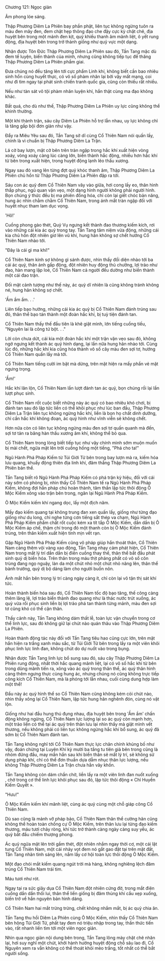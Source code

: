 




Chương 121: Ngọc giản


Âm phong lóe sáng.

Thập Phương Diêm La Phiên bay phần phật, liên tục không ngừng tuôn ra màu đen mây đen, đem chật hẹp thông đạo che đậy cực kỳ chặt chẽ, địa huyệt bên trong một mảnh đen kịt, quỷ khiếu thanh âm mãnh liệt, ô yết rung động, địa huyệt bên trong trở thành giống như quỷ vực một dạng.

Nhận được Tôn Đức Thập Phương Diêm La Phiên sau đó, Tần Tang mặc dù đem tế luyện, biến thành của mình, nhưng cũng không tiếp tục đề thăng Thập Phương Diêm La Phiên phẩm giai.

Đưa chúng nó đều tăng lên tới cực phẩm Linh khí, không biết cần bao nhiêu sinh hồn cùng huyết thực, có vô số phàm nhân lại bởi vậy mất mạng, coi như đi tìm ngay tại phát sinh chiến tranh quốc gia, cũng còn thiếu rất nhiều.

Nếu như tàn sát vô tội phàm nhân luyện khí, hắn thật cùng ma đạo không khác.

Bất quá, cho dù như thế, Thập Phương Diêm La Phiên uy lực cũng không thể khinh thường.

Một khi thành trận, sáu cây Diêm La Phiên hỗ trợ lẫn nhau, uy lực không chỉ là tăng gấp bội đơn giản như vậy.

Đẩy ra Miêu Yêu sau đó, Tần Tang sở dĩ cùng Cổ Thiên Nam nói quấn lấy, chính là vì chuẩn bị Thập Phương Diêm La Trận.

Lá cờ bay lượn, mặt cờ bên trên tràn ngập trong hắc khí xuất hiện vòng xoáy, vòng xoáy càng lúc càng lớn, biến thành hắc động, nhiều hơn hắc khí từ bên trong xuất hiện, trong huyệt động lạnh lẽo thấu xương.

Ngay sau đó vang lên từng đợt quỷ khóc thanh âm, Thập Phương Diêm La Phiên chủ hồn từ Thập Phương Diêm La Phiên đập ra tới.

Sáu con ác quỷ đem Cổ Thiên Nam vây vào giữa, hơi cong lấy eo, thân hình thấp phục, ngũ quan vặn vẹo, một dạng hình người không phải người hình. Bọn chúng ý thức đều bị ma phiên đồng hóa, chỉ còn lại giết chóc bản năng, hung ác nhìn chằm chằm Cổ Thiên Nam, trong ánh mắt tràn ngập đối với huyết nhục tham lam dục vọng.

'Hô!'

Cuồng phong gào thét, Quỷ Vụ ngưng kết thành đao thương kiếm kích, rơi vào những cái kia ác quỷ trong tay. Tần Tang tâm niệm vừa động, những cái kia chủ hồn đột nhiên giơ lên vũ khí, hung hãn không sợ chết hướng Cổ Thiên Nam nhào tới.

"Đây là cái gì ma khí!"

Cổ Thiên Nam kinh sợ không gì sánh được, nhìn thấy đối diện nhào tới ba cái ác quỷ, thân ảnh gấp động, đột nhiên huy động thủ chưởng, lợi trảo như đao, hàn mang lập loè, Cổ Thiên Nam cả người đều dường như biến thành một cái đao trận.

Đối mặt cảnh tượng như thế này, ác quỷ dĩ nhiên là cũng không tránh không né, hung hãn không sợ chết.

'Ầm ầm ầm. . .'

Liên tiếp bạo hưởng, những cái kia ác quỷ bị Cổ Thiên Nam đánh trúng sau đó, thân thể bạo tán thành một đoàn hắc khí, bị tuỳ tiện đánh tan.

Cổ Thiên Nam thấy thế đầu tiên là khẽ giật mình, lớn tiếng cuồng tiếu, "Nguyên lai là công tử bột. . ."

Lời còn chưa dứt, cái kia một đoàn hắc khí một trận vặn vẹo sau đó, không ngờ ngưng kết thành ác quỷ hình dạng, lại lần nữa hung hãn nhào tới. Cùng lúc đó, những hắc khí kia cũng hóa thành vô số cây màu đen sợi tơ, hướng Cổ Thiên Nam quấn lấy mà tới.

Cổ Thiên Nam tiếng cười im bặt mà dừng, trên mặt hiện ra mấy phần vẻ mặt ngưng trọng.

'Ầm!'

Hắc khí lăn lộn, Cổ Thiên Nam lần lượt đánh tan ác quỷ, bọn chúng rồi lại lần lượt phục sinh.

Cổ Thiên Nam rốt cuộc biết những này ác quỷ có bao nhiêu khó chơi, bị đánh tan sau đó lập tức liền có thể khôi phục như lúc ban đầu, Thập Phương Diêm La Trận liên tục không ngừng hắc khí, liền là bọn họ chất dinh dưỡng, chỉ cần hắc khí không đoạn, ác quỷ hình như vĩnh viễn sẽ không chết.

Hơn nữa còn có liên tục không ngừng màu đen sợi tơ quấn quanh mà đến, sợi tơ tản ra băng hàn thấu xương âm khí, không thể bỏ qua.

Cổ Thiên Nam trong lòng biết tiếp tục như vậy chính mình sớm muộn muốn bị mài chết, ngửa mặt lên trời cuồng hống một tiếng, "Phá cho ta!"

Ngũ Hành Phá Pháp Kiếm từ Túi Giới Tử bên trong bay lượn mà ra, kiếm hóa lưu quang, khuấy động thiên địa linh khí, đâm thẳng Thập Phương Diêm La Phiên bản thể.

Tần Tang biết rõ Ngũ Hành Phá Pháp Kiếm có phá trận kỳ hiệu, đối với cái này sớm có phòng bị, nhìn thấy Cổ Thiên Nam tế ra Ngũ Hành Phá Pháp Kiếm, không đợi hắn pháp chú hoàn thành, tâm thần lập tức thôi động Ô Mộc Kiếm xông vào trận bên trong, ngăn lại Ngũ Hành Phá Pháp Kiếm.

Ô Mộc Kiếm kiếm khí ngang dọc, lấy một địch năm.

Mấy đạo kiếm quang tại không trung đan xen quấn lấy, giống như từng đạo giống như du long, chỉ nghe từng cơn tiếng sắt thép va chạm, Ngũ Hành Phá Pháp Kiếm phẩm chất rốt cuộc kém xa tít tắp Ô Mộc Kiếm, dần dần bị Ô Mộc Kiếm áp chế, thậm chí trong đó một thanh còn bị Ô Mộc Kiếm đánh trúng, trên thân kiếm xuất hiện tinh mịn vết rạn.

Gặp Ngũ Hành Phá Pháp Kiếm cũng vô pháp giúp hắn thoát thân, Cổ Thiên Nam càng thêm vội vàng xao động, Tần Tang nhạy cảm phát hiện, Cổ Thiên Nam trong mắt lý trí dần dần bị điên cuồng thay thế, thân thể bắt đầu phát sinh quỷ dị biến hóa. Trên thân trong máu thịt phảng phất có vô số côn trùng đang ngọ nguậy, làn da một chút nhỏ một chút nhỏ nâng lên, thân thể bành trướng, quỷ dị bộ dáng làm cho người buồn nôn.

Ánh mắt hắn bên trong lý trí càng ngày càng ít, chỉ còn lại vô tận thị sát khí tức.

Hoàn thành biến hóa sau đó, Cổ Thiên Nam tốc độ bạo tăng, thế công càng thêm lăng lệ, lợi trảo biến thành đao quang như là thác nước trút xuống, ác quỷ vừa rồi phục sinh liền bị lợi trảo phá tan thành từng mảnh, màu đen sợi tơ cũng khó có thể cận thân.

Thấy cảnh này, Tần Tang không dám thất lễ, toàn lực vận chuyển trong cơ thể linh lực, sau đó không giữ lại chút nào quán thâu vào Thập Phương Diêm La Phiên.

Hoàn thành động tác này đối với Tần Tang tiêu hao cũng cực lớn, trên mặt hắn hiện ra trắng xanh màu sắc, từ Túi Giới Tử bên trong lấy ra một viên khôi phục linh lực linh đan, không chút do dự nuốt vào trong bụng.

Nhận được Tần Tang linh lực bổ sung sau đó, sáu cây Thập Phương Diêm La Phiên rung động, nhất thời hắc quang mãnh liệt, lại có vô số hắc khí từ bên trong dũng mãnh tiến ra, xông vào ác quỷ trong thân thể, ác quỷ thân hình càng thêm ngưng thực cùng hung ác, nhưng chúng nó cũng không trực tiếp công kích Cổ Thiên Nam, mà là phóng tới lẫn nhau, cuối cùng dung hợp làm một thể!

Đầu này ác quỷ hình thể so Cổ Thiên Nam cũng không kém cỏi chút nào, nhìn thấy xông lại Cổ Thiên Nam, lập tức hung hãn nghênh đón, cùng nó vật lộn.

Giống như hai đầu hung thú đụng nhau, địa huyệt bên trong 'Ầm ầm' chấn động không ngừng, Cổ Thiên Nam lực lượng lại so ác quỷ còn mạnh hơn, một trảo liền có thể tại ác quỷ trên thân lưu lại nhìn thấy mà giật mình vết thương, nếu không phải có liên tục không ngừng hắc khí bổ sung, ác quỷ đã sớm bị Cổ Thiên Nam đánh tan.

Tần Tang không nghĩ tới Cổ Thiên Nam thực lực chân chính khủng bố như vậy, đoán chừng tại Luyện Khí kỳ mười ba tầng tu tiên giả bên trong cũng là nhóm đứng đầu, may mắn hắn sau khi biến thân sẽ mất lý trí, sẽ không sử dụng pháp khí, chỉ có thể đơn thuần dựa dẫm nhục thân lực lượng, nếu không Thập Phương Diêm La Trận chưa hẳn vây khốn.

Tần Tang không còn dám chần chờ, liền lấy ra một viên linh đan nuốt xuống , chờ trong cơ thể linh lực khôi phục sau đó, lập tức thôi động « Chỉ Huyền Kiếm Quyết ».

"Hưu!"

Ô Mộc Kiếm kiếm khí mãnh liệt, cùng ác quỷ cùng một chỗ giáp công Cổ Thiên Nam.

Dù sao cũng là mảnh vỡ pháp bảo, Cổ Thiên Nam thân thể cường hãn cũng không thể hoàn toàn chống cự Ô Mộc Kiếm, trên thân lưu lại từng đạo kiếm thương, máu tươi chảy ròng, khí tức trở thành càng ngày càng suy yếu, ác quỷ bắt đầu chiếm thượng phong.

Ác quỷ ngửa mặt lên trời gầm thét, đột nhiên nhắm ngay thời cơ, một cái lật tung Cổ Thiên Nam, một cái nhảy vọt đem nó gắt gao đặt tại trên mặt đất, Tần Tang nhãn tình sáng lên, nắm lấy cơ hội toàn lực thôi động Ô Mộc Kiếm.

Một đạo chói mắt kiếm quang ngút trời mà hàng, không nghiêng lệch đâm trúng Cổ Thiên Nam trái tim.

Máu tươi như rót.

Ngay tại ra sức giãy dụa Cổ Thiên Nam đột nhiên cứng đờ, trong mắt điên cuồng dần dần thối lui, thân thể liền giống bị đâm thủng khí cầu xẹp xuống, biến trở về hắn nguyên bản hình dáng.

Cổ Thiên Nam hai mắt trừng trừng, chết không nhắm mắt, bị ác quỷ chia ăn.

Tần Tang thu hồi Diêm La Phiên cùng Ô Mộc Kiếm, nhìn thấy Cổ Thiên Nam bên hông Túi Giới Tử, phất tay đem nó triệu nhập trong tay, thần thức tiến vào, rất nhanh liền tìm tới một viên ngọc giản.

Nhìn qua ngọc giản nội dung bên trong, Tần Tang lông mày chặt chẽ nhăn lại, hơi suy nghĩ một chút, khởi hành hướng huyệt động chỗ sâu lao đi, Cổ Nguyên xem ra vẫn không có thể thoát khỏi mèo trắng, tốt nhất có thể bắt người sống.




